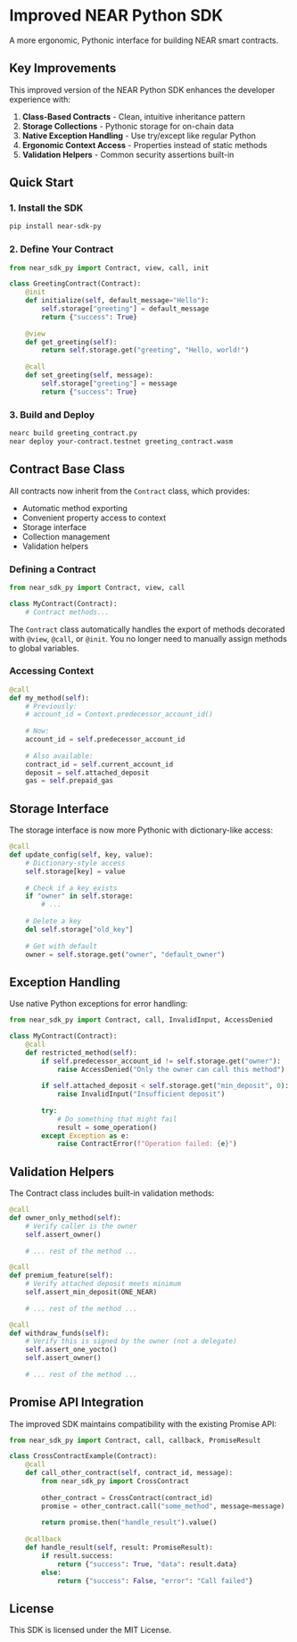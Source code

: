 # Improved NEAR Python SDK

A more ergonomic, Pythonic interface for building NEAR smart contracts.

## Key Improvements

This improved version of the NEAR Python SDK enhances the developer experience with:

1. **Class-Based Contracts** - Clean, intuitive inheritance pattern
2. **Storage Collections** - Pythonic storage for on-chain data
3. **Native Exception Handling** - Use try/except like regular Python
4. **Ergonomic Context Access** - Properties instead of static methods
5. **Validation Helpers** - Common security assertions built-in

## Quick Start

### 1. Install the SDK

```bash
pip install near-sdk-py
```

### 2. Define Your Contract

```python
from near_sdk_py import Contract, view, call, init

class GreetingContract(Contract):
    @init
    def initialize(self, default_message="Hello"):
        self.storage["greeting"] = default_message
        return {"success": True}
    
    @view
    def get_greeting(self):
        return self.storage.get("greeting", "Hello, world!")
    
    @call
    def set_greeting(self, message):
        self.storage["greeting"] = message
        return {"success": True}
```

### 3. Build and Deploy

```bash
nearc build greeting_contract.py
near deploy your-contract.testnet greeting_contract.wasm
```

## Contract Base Class

All contracts now inherit from the `Contract` class, which provides:

- Automatic method exporting
- Convenient property access to context
- Storage interface
- Collection management
- Validation helpers

### Defining a Contract

```python
from near_sdk_py import Contract, view, call

class MyContract(Contract):
    # Contract methods...
```

The `Contract` class automatically handles the export of methods
decorated with `@view`, `@call`, or `@init`. You no longer need to
manually assign methods to global variables.

### Accessing Context

```python
@call
def my_method(self):
    # Previously:
    # account_id = Context.predecessor_account_id()
    
    # Now:
    account_id = self.predecessor_account_id
    
    # Also available:
    contract_id = self.current_account_id
    deposit = self.attached_deposit
    gas = self.prepaid_gas
```

## Storage Interface

The storage interface is now more Pythonic with dictionary-like access:

```python
@call
def update_config(self, key, value):
    # Dictionary-style access
    self.storage[key] = value
    
    # Check if a key exists
    if "owner" in self.storage:
        # ...
    
    # Delete a key
    del self.storage["old_key"]
    
    # Get with default
    owner = self.storage.get("owner", "default_owner")
```

## Exception Handling

Use native Python exceptions for error handling:

```python
from near_sdk_py import Contract, call, InvalidInput, AccessDenied

class MyContract(Contract):
    @call
    def restricted_method(self):
        if self.predecessor_account_id != self.storage.get("owner"):
            raise AccessDenied("Only the owner can call this method")
            
        if self.attached_deposit < self.storage.get("min_deposit", 0):
            raise InvalidInput("Insufficient deposit")
            
        try:
            # Do something that might fail
            result = some_operation()
        except Exception as e:
            raise ContractError(f"Operation failed: {e}")
```

## Validation Helpers

The Contract class includes built-in validation methods:

```python
@call
def owner_only_method(self):
    # Verify caller is the owner
    self.assert_owner()
    
    # ... rest of the method ...

@call
def premium_feature(self):
    # Verify attached deposit meets minimum
    self.assert_min_deposit(ONE_NEAR)
    
    # ... rest of the method ...

@call
def withdraw_funds(self):
    # Verify this is signed by the owner (not a delegate)
    self.assert_one_yocto()
    self.assert_owner()
    
    # ... rest of the method ...
```

## Promise API Integration

The improved SDK maintains compatibility with the existing Promise API:

```python
from near_sdk_py import Contract, call, callback, PromiseResult

class CrossContractExample(Contract):
    @call
    def call_other_contract(self, contract_id, message):
        from near_sdk_py import CrossContract
        
        other_contract = CrossContract(contract_id)
        promise = other_contract.call("some_method", message=message)
        
        return promise.then("handle_result").value()
    
    @callback
    def handle_result(self, result: PromiseResult):
        if result.success:
            return {"success": True, "data": result.data}
        else:
            return {"success": False, "error": "Call failed"}
```

## License

This SDK is licensed under the MIT License.
